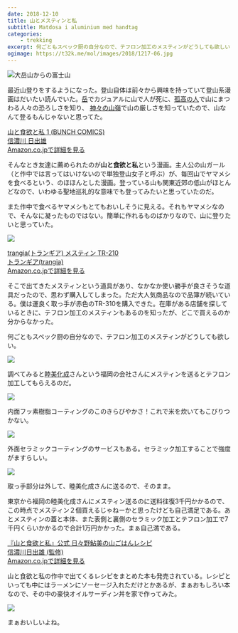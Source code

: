 ```yaml
---
date: 2018-12-10
title: 山とメスティンと私
subtitle: Matdosa i aluminium med handtag
categories: 
    - trekking
excerpt: 何ごともスペック厨の自分なので、テフロン加工のメスティンがどうしても欲しい
ogimage: https://t32k.me/mol/images/2018/1217-06.jpg
---
```


![大岳山からの富士山](/mol/images/2018/1217-00.jpg)

最近山登りをするようになった。登山自体は前々から興味を持っていて登山系漫画はだいたい読んでいた。[岳](https://www.amazon.co.jp/dp/B07L4MX9WN/?tag=warikiru-22)でカジュアルに山で人が死に、[孤高の人](https://www.amazon.co.jp/dp/B00BQ9UYVO/?tag=warikiru-22)で山にまつわる人々の恐ろしさを知り、 [神々の山嶺](https://www.amazon.co.jp/dp/B00WMKOVTW/?tag=warikiru-22)で山の厳しさを知っていたので、山なんて登るもんじゃないと思ってた。

<div class="__media"><a href="https://www.amazon.co.jp/dp/4107718859/?tag=warikiru-22" target="_blank" rel="noopener">
<img src="https://images-na.ssl-images-amazon.com/images/I/61sX97bG5vL._SX352_BO1,204,203,200_.jpg" alt="" class="__media__image">
<div class="__media__body">
    <div>山と食欲と私 1 (BUNCH COMICS)</div>
    <div class="__media__text">信濃川 日出雄</div>
    <div>Amazon.co.jpで詳細を見る</div>
</div>
</a></div>

そんなとき友達に薦められたのが**山と食欲と私**という漫画。主人公の山ガール（と作中では言ってはいけないので単独登山女子と呼ぶ）が、毎回山でヤマメシを食べるという、のほほんとした漫画。登っている山も関東近郊の低山がほとんどなので、いわゆる聖地巡礼的な意味でも登ってみたいと思っていたのだ。

また作中で食べるヤマメシもとてもおいしそうに見える。それもヤマメシなので、そんなに凝ったものではない。簡単に作れるものばかりなので、山に登りたいと思っていた。

![](/mol/images/2018/1217-01.jpg)

<div class="__media"><a href="https://www.amazon.co.jp/dp/B000AQXZH4/?tag=warikiru-22" target="_blank" rel="noopener">
<img src="https://images-na.ssl-images-amazon.com/images/I/81SW2e3JQqL._SL1500_.jpg" alt="" class="__media__image">
<div class="__media__body">
    <div>trangia(トランギア) メスティン TR-210</div>
    <div class="__media__text">トランギア(trangia)</div>
    <div>Amazon.co.jpで詳細を見る</div>
</div>
</a></div>

そこで出てきたメスティンという道具があり、なかなか使い勝手が良さそうな道具だったので、思わず購入してしまった。ただ大人気商品なので品簿が続いている。僕は運良く取っ手が赤色のTR-310を購入できた。在庫がある店舗を探しているときに、テフロン加工のメスティンもあるのを知ったが、どこで買えるのか分からなかった。

何ごともスペック厨の自分なので、テフロン加工のメスティンがどうしても欲しい。

![](/mol/images/2018/1217-02.jpg)

調べてみると[睦美化成](http://www.mutsumi-chem.jp/)さんという福岡の会社さんにメスティンを送るとテフロン加工してもらえるのだ。

![](/mol/images/2018/1217-03.jpg)

内面フッ素樹脂コーティングのこのきらびやかさ！これで米を炊いてもこびりつかない。

![](/mol/images/2018/1217-04.jpg)

外面セラミックコーティングのサービスもある。セラミック加工することで強度がますらしい。

![](/mol/images/2018/1217-05.jpg)

取っ手部分は外して、睦美化成さんに送るので、そのまま。

東京から福岡の睦美化成さんにメスティン送るのに送料往復3千円かかるので、この時点でメスティン２個買えるじゃねーかと思ったけども自己満足である。あとメスティンの蓋と本体、また表側と裏側のセラミック加工とテフロン加工で7千円くらいかかるので合計1万円かかった。まぁ自己満である。

<div class="__media"><a href="https://www.amazon.co.jp/dp/4635450325/?tag=warikiru-22" target="_blank" rel="noopener">
<img src="https://images-na.ssl-images-amazon.com/images/I/51vx9nhnI1L._SX353_BO1,204,203,200_.jpg" alt="" class="__media__image">
<div class="__media__body">
    <div>『山と食欲と私』公式 日々野鮎美の山ごはんレシピ</div>
    <div class="__media__text">信濃川日出雄 (監修)</div>
    <div>Amazon.co.jpで詳細を見る</div>
</div>
</a></div>

山と食欲と私の作中で出てくるレシピをまとめた本も発売されている。レシピといっても中にはラーメンにソーセージ入れただけとかあるが、まぁおもしろい本なので、その中の豪快オイルサーディン丼を家で作ってみた。

![](/mol/images/2018/1217-06.jpg)

まぁおいしいよね。



